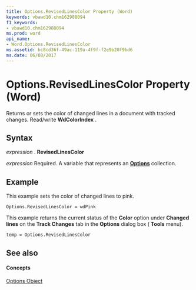 ```yaml
---
title: Options.RevisedLinesColor Property (Word)
keywords: vbawd10.chm162988094
f1_keywords:
- vbawd10.chm162988094
ms.prod: word
api_name:
- Word.Options.RevisedLinesColor
ms.assetid: bc8cd36f-49ac-119a-4f9f-f2e9b20f9bd6
ms.date: 06/08/2017
---
```



# Options.RevisedLinesColor Property (Word)

Returns or sets the color of changed lines in a document with tracked changes. Read/write  **WdColorIndex** .


## Syntax

 _expression_ . **RevisedLinesColor**

 _expression_ Required. A variable that represents an **[Options](Word.Options.md)** collection.


## Example

This example sets the color of changed lines to pink.


```
Options.RevisedLinesColor = wdPink
```

This example returns the current status of the  **Color** option under **Changed lines** on the **Track Changes** tab in the **Options** dialog box ( **Tools** menu).




```
temp = Options.RevisedLinesColor
```


## See also


#### Concepts


[Options Object](Word.Options.md)

